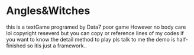 # Angles&Witches
this is a textGame programed by Data7
poor game However no body care lol
copyright reseverd but you can copy or reference lines of my codes
if you want to know the detail method to play pls talk to me
the demo is half-finished so itis just a framework..
